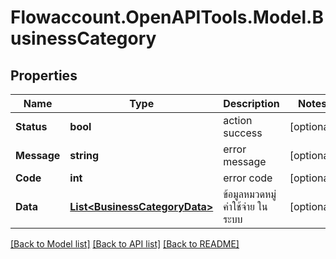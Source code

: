 
# Flowaccount.OpenAPITools.Model.BusinessCategory

## Properties

Name | Type | Description | Notes
------------ | ------------- | ------------- | -------------
**Status** | **bool** | action success | [optional] 
**Message** | **string** | error message | [optional] 
**Code** | **int** | error code | [optional] 
**Data** | [**List&lt;BusinessCategoryData&gt;**](BusinessCategoryData.md) | ข้อมูลหมวดหมู่ค่าใช้จ่าย ในระบบ | [optional] 

[[Back to Model list]](../README.md#documentation-for-models)
[[Back to API list]](../README.md#documentation-for-api-endpoints)
[[Back to README]](../README.md)

